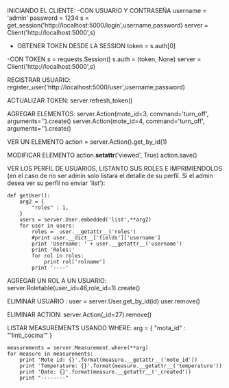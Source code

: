 INICIANDO EL CLIENTE:
-CON USUARIO Y CONTRASEÑA
    username = 'admin'
    password = 1234
    s = get_session('http://localhost:5000/login',username,password)
    server = Client('http://localhost:5000',s)

- OBTENER TOKEN DESDE LA SESSION
    token = s.auth[0]

-CON TOKEN
    s = requests.Session()
    s.auth = (token, None)
    server = Client('http://localhost:5000',s)

REGISTRAR USUARIO:
    register_user('http://localhost:5000/user',username,password)

ACTUALIZAR TOKEN:
    server.refresh_token()

AGREGAR ELEMENTOS:
    server.Action(mote_id=3, command='turn_off', arguments='').create()
    server.Action(mote_id=4, command='turn_off', arguments='').create()

VER UN ELEMENTO
    action = server.Action().get_by_id(1)

MODIFICAR ELEMENTO
    action.__setattr__('viewed', True)
    action.save()



VER LOS PERFIL DE USUARIOS, LISTANTO SUS ROLES E IMPRIMIENDOLOS (en el caso de no ser admin solo listara el detalle de su perfil. Si el admin
desea ver su perfil no enviar 'list'):

    def getUser():
        arg2 = {
            "roles" : 1,
        }
        users = server.User.embedded('list',**arg2)
        for user in users:
            roles =  user.__getattr__('roles')
            #print user.__dict__['fields']['username']
            print 'Username: ' + user.__getattr__('username')
            print 'Roles:'
            for rol in roles:
                print rol['rolname']
            print '----'


AGREGAR UN ROL A UN USUARIO:
    server.Roletable(user_id=46,role_id=1).create()

ELIMINAR USUARIO :
    user = server.User.get_by_id(id)
    user.remove()

ELIMINAR ACTION:
    server.Action(_id=27).remove()

LISTAR MEASUREMENTS USANDO WHERE:
        arg = {
        "mota_id" : "'linti_cocina'"
    }

    measurements = server.Measurement.where(**arg)
    for measure in measurements:
        print 'Mote id: {}'.format(measure.__getattr__('mote_id'))
        print 'Temperature: {}'.format(measure.__getattr__('temperature'))
        print 'Date: {}'.format(measure.__getattr__('_created'))
        print "--------"
